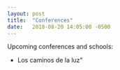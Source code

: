 ```yaml
---
layout: post
title:  "Conferences"
date:   2018-08-20 14:05:00 -0500
---
```


Upcoming conferences and schools:

* Los caminos de la luz" 
